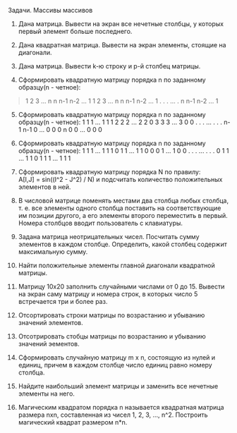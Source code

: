 Задачи. Массивы массивов 
 
1. Дана матрица. Вывести на экран все нечетные столбцы, у которых первый элемент больше последнего. 
 
2. Дана квадратная матрица. Вывести на экран элементы, стоящие на диагонали. 
 
3. Дана матрица. Вывести k-ю строку и p-й столбец матрицы. 
 
4. Сформировать квадратную матрицу порядка n по заданному образцу(n - четное):
>   1   2   3   ... n 
>   n  n-1 n-2  ... 1
>   1   2   3   ... n
>   n  n-1 n-2  ... 1
>   .   .   .   ... .
>   n  n-1 n-2  ... 1
 
5. Сформировать квадратную матрицу порядка n по заданному образцу(n - четное): 
       1   1   1  ... 1   1   1
       2   2   2  ... 2   2   0
       3   3   3  ... 3   0   0
       .   .   .  ... .   .   .
      n-1 n-1  0  ... 0   0   0
       n   0   0  ... 0   0   0
 
6. Сформировать квадратную матрицу порядка n по заданному образцу(n - четное): 
       1   1   1  ... 1   1   1
       0   1   1  ... 1   1   0
       0   0   1  ... 1   0   0
       .   .   .  ... .   .   .
       0   1   1  ... 1   1   0
       1   1   1  ... 1   1   1
 
7. Сформировать квадратную матрицу порядка N по правилу:  
   A[I,J] = sin((I^2 - J^2) / N)
   и подсчитать количество положительных элементов в ней.
  
8. В числовой матрице поменять местами два столбца любых столбца, т. е. все элементы одного столбца поставить на соответствующие им позиции другого, а его элементы второго переместить в первый. Номера столбцов вводит пользователь с клавиатуры. 
 
9. Задана матрица неотрицательных чисел. Посчитать сумму элементов в каждом столбце. Определить, какой столбец содержит максимальную сумму. 
 
10. Найти положительные элементы главной диагонали квадратной матрицы. 
 
11. Матрицу 10x20 заполнить случайными числами от 0 до 15. Вывести на экран саму матрицу и номера строк, в которых число 5 встречается три и более раз. 
 
 
12. Отсортировать строки матрицы по возрастанию и убыванию значений элементов. 
 
13. Отсотрировать стобцы матрицы по возрастанию и убыванию значений эементов. 
 
14. Сформировать случайную матрицу m x n, состоящую из нулей и единиц, причем в каждом столбце число единиц равно номеру столбца. 
 
15. Найдите наибольший элемент матрицы и заменить все нечетные элементы на него. 
 
 
16. Магическим квадратом порядка n называется квадратная матрица размера nxn, составленная из чисел 1, 2, 3, ..., n^2. Построить магический квадрат размером n*n.
